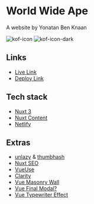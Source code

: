 # World Wide Ape

A website by Yonatan Ben Knaan

![kof-icon](kof-icon.svg#gh-light-mode-only)
![kof-icon-dark](kof-icon-dark.svg#gh-dark-mode-only)

## Links

- [Live Link](https://wwape.com/)
- [Deploy Link](https://dev--wwape-next.netlify.app/)

## Tech stack

- [Nuxt 3](https://nuxt.com/docs/getting-started/introduction)
- [Nuxt Content](https://content.nuxt.com/)
- [Netlify](https://www.netlify.com/)

## Extras

- [unlazy](https://unlazy.byjohann.dev/) & [thumbhash](https://evanw.github.io/thumbhash/)
- [Nuxt SEO](https://nuxtseo.com/)
- [VueUse](https://vueuse.org/)
- [Clarity](https://clarity.microsoft.com)
- [Vue Masonry Wall](https://vue-masonry-wall.yeger.eu/)
- [Vue Final Modal?](https://vue-final-modal.org/)
- [Vue Typewriter Effect](https://ayitinya.github.io/vue-typewriter-effect/)